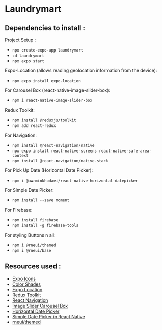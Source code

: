 # Laundrymart


## Dependencies to install :
Project Setup :
- `npx create-expo-app laundrymart`
- `cd laundrymart`
- `npx expo start`

Expo-Location (allows reading geolocation information from the device):
- `npx expo install expo-location`

For Carousel Box (react-native-image-slider-box):
- `npm i react-native-image-slider-box`

Redux Toolkit:
- `npm install @reduxjs/toolkit`
- `npm add react-redux`

For Navigation:
- `npm install @react-navigation/native`
- `npx expo install react-native-screens react-native-safe-area-context`
- `npm install @react-navigation/native-stack`

For Pick Up Date (Horizontal Date Picker):
- `npm i @awrminkhodaei/react-native-horizontal-datepicker`

For Simple Date Picker:
- `npm install --save moment`

For Firebase:
- `npm install firebase`
- `npm install -g firebase-tools`

For styling Buttons n all:
- `npm i @rneui/themed`
- `npm i @rneui/base`

## Resources used :
- [Expo Icons](https://icons.expo.fyi/)
- [Color Shades](https://htmlcolorcodes.com/color-picker/)
- [Expo Location](https://docs.expo.dev/versions/latest/sdk/location/)
- [Redux Toolkit](https://redux-toolkit.js.org/introduction/getting-started)
- [React Navigation](https://reactnavigation.org/docs/getting-started)
- [Image Slider Carousel Box](https://www.npmjs.com/package/react-native-image-slider-box)
- [Horizontal Date Picker](https://github.com/AwrminKhodaei/react-native-horizontal-datepicker)
- [Simple Date Picker in React Native](https://dev.to/kharioki/horizontal-calendar-a-simple-date-picker-for-react-native-4h2)
- [rneui/themed](https://www.npmjs.com/package/@rneui/themed)


